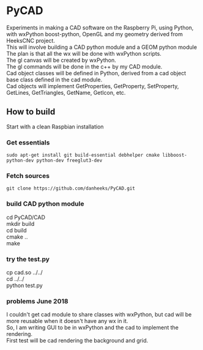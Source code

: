 # PyCAD
Experiments in making a CAD software on the Raspberry Pi, using Python, with wxPython boost-python, OpenGL and my geometry derived from HeeksCNC project.\
This will involve building a CAD python module and a GEOM python module\
The plan is that all the wx will be done with wxPython scripts.\
The gl canvas will be created by wxPython.\
The gl commands will be done in the c++ by my CAD module.\
Cad object classes will be defined in Python, derived from a cad object base class defined in the cad module.\
Cad objects will implement GetProperties, GetProperty, SetProperty, GetLines, GetTriangles, GetName, GetIcon, etc.

## How to build ##
Start with a clean Raspbian installation

### Get essentials ###
```
sudo apt-get install git build-essential debhelper cmake libboost-python-dev python-dev freeglut3-dev
```

### Fetch sources ###
```
git clone https://github.com/danheeks/PyCAD.git
```

### build CAD python module ###
cd PyCAD/CAD\
mkdir build\
cd build\
cmake ..\
make

### try the test.py ###
cp cad.so ../../\
cd ../../\
python test.py

### problems June 2018 ###
I couldn't get cad module to share classes with wxPython, but cad will be more reusable when it doesn't have any wx in it.\
So, I am writing GUI to be in wxPython and the cad to implement the rendering.\
First test will be cad rendering the background and grid.

